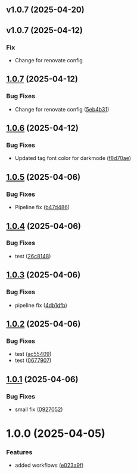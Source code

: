 ## v1.0.7 (2025-04-20)

## v1.0.7 (2025-04-12)

### Fix

- Change for renovate config

## [1.0.7](https://github.com/LucEast/portfolio/compare/v1.0.6...v1.0.7) (2025-04-12)


### Bug Fixes

* Change for renovate config ([5eb4b31](https://github.com/LucEast/portfolio/commit/5eb4b31b01092f258df69b929325a1f61fc146b6))

## [1.0.6](https://github.com/LucEast/portfolio/compare/v1.0.5...v1.0.6) (2025-04-12)


### Bug Fixes

* Updated tag font color for darkmode ([f8d70ae](https://github.com/LucEast/portfolio/commit/f8d70ae79302970c174b433884cd653bff3b0c74))

## [1.0.5](https://github.com/LucEast/portfolio/compare/v1.0.4...v1.0.5) (2025-04-06)


### Bug Fixes

* Pipeline fix ([b47d486](https://github.com/LucEast/portfolio/commit/b47d486e8cc6e3c0e21eeca8ddbbd16d1fa403a6))

## [1.0.4](https://github.com/LucEast/portfolio/compare/v1.0.3...v1.0.4) (2025-04-06)


### Bug Fixes

* test ([26c8148](https://github.com/LucEast/portfolio/commit/26c81488ac4bd2b3b4772e9c3ae2dec299b0ddee))

## [1.0.3](https://github.com/LucEast/portfolio/compare/v1.0.2...v1.0.3) (2025-04-06)


### Bug Fixes

* pipeline fix ([4db1dfb](https://github.com/LucEast/portfolio/commit/4db1dfb0f27aff49dfc87a27a55cfadcf582f0f2))

## [1.0.2](https://github.com/LucEast/portfolio/compare/v1.0.1...v1.0.2) (2025-04-06)


### Bug Fixes

* test ([ac55409](https://github.com/LucEast/portfolio/commit/ac55409ae864aeef95ae22a3a4c1f8e8cbdb4f2a))
* test ([0677907](https://github.com/LucEast/portfolio/commit/0677907570944f5189737d7b8a686e594b586eb4))

## [1.0.1](https://github.com/LucEast/portfolio/compare/v1.0.0...v1.0.1) (2025-04-06)


### Bug Fixes

* small fix ([0927052](https://github.com/LucEast/portfolio/commit/09270524bcdb2c0ea90acad10874c9313405b198))

# 1.0.0 (2025-04-05)


### Features

* added workflows ([e023a9f](https://github.com/LucEast/portfolio/commit/e023a9f5e5b0d9392eaf10c155d79c3d479a2411))
